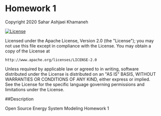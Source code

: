 # Homework 1

Copyright 2020 Sahar Ashjaei Khamaneh

[![License](https://img.shields.io/badge/License-Apache%202.0-blue.svg)](https://opensource.org/licenses/Apache-2.0)

Licensed under the Apache License, Version 2.0 (the "License");
you may not use this file except in compliance with the License.
You may obtain a copy of the License at

    http://www.apache.org/licenses/LICENSE-2.0

Unless required by applicable law or agreed to in writing, software
distributed under the License is distributed on an "AS IS" BASIS,
WITHOUT WARRANTIES OR CONDITIONS OF ANY KIND, either express or implied.
See the License for the specific language governing permissions and
limitations under the License.

##Description

 Open Source Energy System Modeling Homework 1


